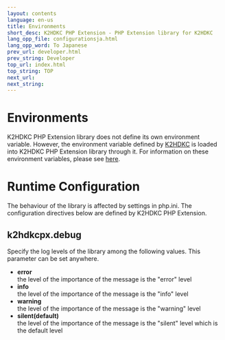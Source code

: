 ```yaml
---
layout: contents
language: en-us
title: Environments
short_desc: K2HDKC PHP Extension - PHP Extension library for K2HDKC
lang_opp_file: configurationsja.html
lang_opp_word: To Japanese
prev_url: developer.html
prev_string: Developer
top_url: index.html
top_string: TOP
next_url: 
next_string:
---
```


# Environments
K2HDKC PHP Extension library does not define its own environment variable.
However, the environment variable defined by [K2HDKC](https://k2hdkc.antpick.ax/) is loaded into K2HDKC PHP Extension library through it.
For information on these environment variables, please see [here](https://k2hdkc.antpick.ax/environments.html).


# Runtime Configuration
The behaviour of the library is affected by settings in php.ini. The configuration directives below are defined by K2HDKC PHP Extension.

## k2hdkcpx.debug
Specify the log levels of the library among the following values. This parameter can be set anywhere.

- **error**  
the level of the importance of the message is the "error" level
- **info**  
the level of the importance of the message is the "info" level
- **warning**  
the level of the importance of the message is the "warning" level
- **silent(default)**  
the level of the importance of the message is the "silent" level which is the default level
 
